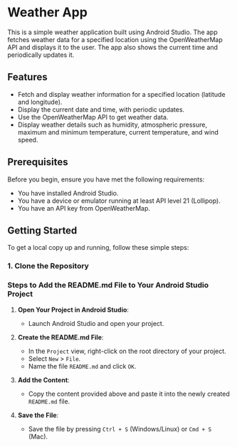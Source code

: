 # Weather App

This is a simple weather application built using Android Studio. The app fetches weather data for a specified location using the OpenWeatherMap API and displays it to the user. The app also shows the current time and periodically updates it.

## Features

- Fetch and display weather information for a specified location (latitude and longitude).
- Display the current date and time, with periodic updates.
- Use the OpenWeatherMap API to get weather data.
- Display weather details such as humidity, atmospheric pressure, maximum and minimum temperature, current temperature, and wind speed.

## Prerequisites

Before you begin, ensure you have met the following requirements:

- You have installed Android Studio.
- You have a device or emulator running at least API level 21 (Lollipop).
- You have an API key from OpenWeatherMap.

## Getting Started

To get a local copy up and running, follow these simple steps:

### 1. Clone the Repository

### Steps to Add the README.md File to Your Android Studio Project

1. **Open Your Project in Android Studio**:
   - Launch Android Studio and open your project.

2. **Create the README.md File**:
   - In the `Project` view, right-click on the root directory of your project.
   - Select `New` > `File`.
   - Name the file `README.md` and click `OK`.

3. **Add the Content**:
   - Copy the content provided above and paste it into the newly created `README.md` file.

4. **Save the File**:
   - Save the file by pressing `Ctrl + S` (Windows/Linux) or `Cmd + S` (Mac).

